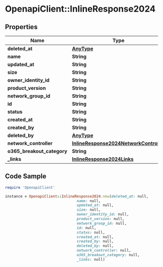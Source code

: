 # OpenapiClient::InlineResponse2024

## Properties

Name | Type | Description | Notes
------------ | ------------- | ------------- | -------------
**deleted_at** | [**AnyType**](.md) |  | 
**name** | **String** |  | 
**updated_at** | **String** |  | 
**size** | **String** |  | 
**owner_identity_id** | **String** |  | 
**product_version** | **String** |  | 
**network_group_id** | **String** |  | 
**id** | **String** |  | 
**status** | **String** |  | 
**created_at** | **String** |  | 
**created_by** | **String** |  | 
**deleted_by** | [**AnyType**](.md) |  | 
**network_controller** | [**InlineResponse2024NetworkController**](InlineResponse2024NetworkController.md) |  | 
**o365_breakout_category** | **String** |  | 
**_links** | [**InlineResponse2024Links**](InlineResponse2024Links.md) |  | 

## Code Sample

```ruby
require 'OpenapiClient'

instance = OpenapiClient::InlineResponse2024.new(deleted_at: null,
                                 name: null,
                                 updated_at: null,
                                 size: null,
                                 owner_identity_id: null,
                                 product_version: null,
                                 network_group_id: null,
                                 id: null,
                                 status: null,
                                 created_at: null,
                                 created_by: null,
                                 deleted_by: null,
                                 network_controller: null,
                                 o365_breakout_category: null,
                                 _links: null)
```


